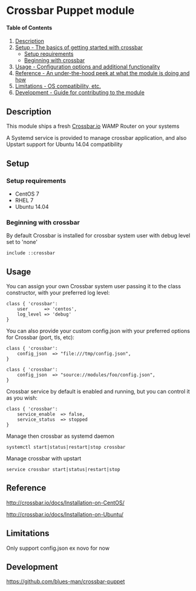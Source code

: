 # Crossbar Puppet module

#### Table of Contents

1. [Description](#description)
1. [Setup - The basics of getting started with crossbar](#setup)
    * [Setup requirements](#setup-requirements)
    * [Beginning with crossbar](#beginning-with-crossbar)
1. [Usage - Configuration options and additional functionality](#usage)
1. [Reference - An under-the-hood peek at what the module is doing and how](#reference)
1. [Limitations - OS compatibility, etc.](#limitations)
1. [Development - Guide for contributing to the module](#development)

## Description

This module ships a fresh [Crossbar.io](http://crossbar.io/) WAMP Router on your systems

A Systemd service is provided to manage crossbar application, and also Upstart support
for Ubuntu 14.04 compatibility

## Setup


### Setup requirements

* CentOS 7
* RHEL 7
* Ubuntu 14.04

### Beginning with crossbar

By default Crossbar is installed for crossbar system user with debug level set to 'none'

```
include ::crossbar

```

## Usage

You can assign your own Crossbar system user passing it to the class constructor, with
your preferred log level:

```
class { 'crossbar': 
    user      => 'centos',
    log_level => 'debug'
}
```

You can also provide your custom config.json with your preferred options for Crossbar (port, tls, etc):

```
class { 'crossbar': 
    config_json  => "file:///tmp/config.json",
}
```

```
class { 'crossbar': 
    config_json  => "source://modules/foo/config.json",
}
```

Crossbar service by default is enabled and running, but you can control it as you wish:

```
class { 'crossbar': 
    service_enable  => false,
    service_status  => stopped
}
```

Manage then crossbar as systemd daemon

```
systemctl start|status|restart|stop crossbar
```

Manage crossbar with upstart

```
service crossbar start|status|restart|stop
```

## Reference

http://crossbar.io/docs/Installation-on-CentOS/

http://crossbar.io/docs/Installation-on-Ubuntu/

## Limitations

Only support config.json ex novo for now

## Development

https://github.com/blues-man/crossbar-puppet
